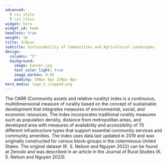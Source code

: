 ```yaml
---
advanced:
  ? css_style
  ? css_class
widget: hero
widget_id: home
headless: true
weight: 10
title: SCALes
subtitle: Sustainability of Communities and Agricultural Landscapes
design:
  columns: "1"
  background:
    image: banner.jpg
    text_color_light: true
    image_darken: 0.85
    padding: 100px 0px 150px 0px
hero_media: logo_b_cropped.png
---
```

The CARR (Community assets and relative rurality) index is a continuous, multidimensional
measure of rurality based on the concept of sustainable development that integrates measures
of environmental, social, and economic resources. The index incorporates traditional rurality
measures such as population density, distance from metropolitan areas, and developed
area with measures of availability and accessibility of 70 different infrastructure types that
support essential community services and community amenities. The index uses data last
updated in 2019 and was originally constructed for census block-groups in the coterminous
United States. The original dataset (K. S. Nelson and Nguyen 2022) can be found at Zenodo and
was described in an article in the Journal of Rural Studies (K. S. Nelson and Nguyen 2023).
